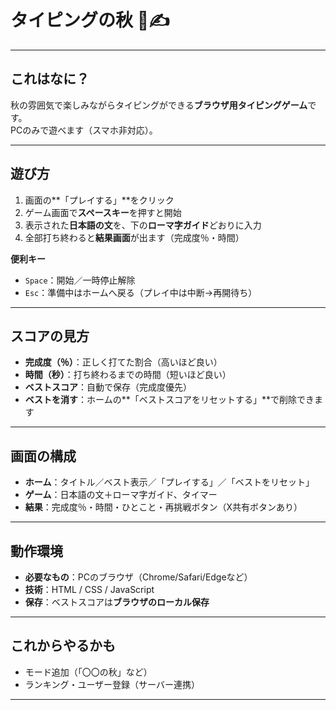 # タイピングの秋 🍁✍️

---

## これはなに？
秋の雰囲気で楽しみながらタイピングができる**ブラウザ用タイピングゲーム**です。  
PCのみで遊べます（スマホ非対応）。

---

## 遊び方
1. 画面の**「プレイする」**をクリック  
2. ゲーム画面で**スペースキー**を押すと開始  
3. 表示された**日本語の文**を、下の**ローマ字ガイド**どおりに入力  
4. 全部打ち終わると**結果画面**が出ます（完成度％・時間）

**便利キー**
- `Space`：開始／一時停止解除  
- `Esc`：準備中はホームへ戻る（プレイ中は中断→再開待ち）

---

## スコアの見方
- **完成度（％）**：正しく打てた割合（高いほど良い）  
- **時間（秒）**：打ち終わるまでの時間（短いほど良い）  
- **ベストスコア**：自動で保存（完成度優先）  
- **ベストを消す**：ホームの**「ベストスコアをリセットする」**で削除できます

---

## 画面の構成
- **ホーム**：タイトル／ベスト表示／「プレイする」／「ベストをリセット」  
- **ゲーム**：日本語の文＋ローマ字ガイド、タイマー  
- **結果**：完成度％・時間・ひとこと・再挑戦ボタン（X共有ボタンあり）

---

## 動作環境
- **必要なもの**：PCのブラウザ（Chrome/Safari/Edgeなど）  
- **技術**：HTML / CSS / JavaScript
- **保存**：ベストスコアは**ブラウザのローカル保存**

---

## これからやるかも
- モード追加（「〇〇の秋」など）  
- ランキング・ユーザー登録（サーバー連携）

---
